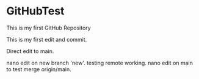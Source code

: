 # GitHubTest
This is my first GitHub Repository

This is my first edit and commit.

Direct edit to main.

nano edit on new branch 'new'. testing remote working.
nano edit on main to test merge origin/main.
